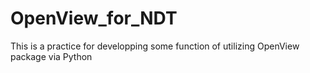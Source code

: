 # OpenView_for_NDT
This is a practice for developping some function of utilizing OpenView package  via Python
